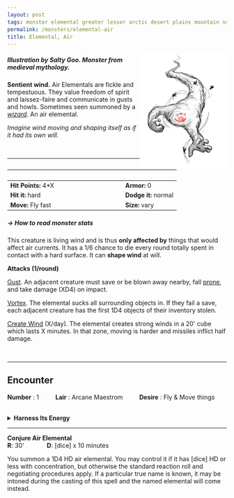 ```yaml
---
layout: post
tags: monster elemental greater lesser arctic desert plains mountain sea magical air astral
permalink: /monsters/elemental-air
title: Elemental, Air
---
```


<img align="right" width=200px  src="/images/0003_AirElemental.png"  style="border:0px solid black">

##### Illustration by Salty Goo. Monster from medieval mythology.

**Sentient wind.** Air Elementals are fickle and tempestuous. They value freedom of spirit and laissez-faire and communicate in gusts and howls. Sometimes seen summoned by a _[wizard](/monsters/wizard)_. An air elemental.

_Imagine wind moving and shaping itself as if it had its own will._

<br>

---

|  <span style="display: inline-block; width:250px"></span>  |  |
| -------- | --------|
| **Hit Points:** 4*X | **Armor:** 0 |
| **Hit it:** hard   | **Dodge it:** normal  |
| **Move:** Fly fast     |  **Size:** vary | 

##### <span class="tooltip" data-tooltip="Armor = damage reduction · · · Easy/Normal/Hard = roll above 10/15/20 to beat">→ How to read monster stats</span>

This creature is living wind and is thus **only affected by** things that would affect air currents. It has a 1/6 chance to die every round totally spent in contact with a hard surface. It can **shape wind**  at will.

**Attacks (1/round)**

<ins>Gust</ins>. An adjacent creature must save or be blown away nearby, fall [prone](/2020/11/09/base-rules/), and take damage (XD4) on impact.

<ins>Vortex</ins>. The elemental sucks all surrounding objects in. If they fail a save, each adjacent creature has the first 1D4 objects of their inventory stolen.

<ins>Create Wind</ins> (X/day). The elemental creates strong winds in a 20' cube which lasts X minutes. In that zone, moving is harder and missiles inflict half damage.

<br>

---

## Encounter

**Number** : 1 <span style="display: inline-block; width:30px"></span>
**Lair** : Arcane Maestrom <span style="display: inline-block; width:30px"></span>
**Desire** : Fly & Move things

<br>
<details markdown="1">
<summary style="font-weight: bold;">Harness Its Energy</summary>
If you have captured this elemental, you can spend the equivalent of 3 [bags of gold](/2024/06/26/currency/) in a magical laboratory between two adventures to bind it to your soul. If you do so, you ...

- You gain X [Doom Points](/list/spell-catastrophe) (roll for Catastrophe); 
- You gain 1 [Spell Die](/spells/) and learn the spell _Conjure Air Elemental_ (below);
- Roll a D6, you <span class="tooltip" data-tooltip="Permanent mutations take an inventory slot">mutate</span> in the following way :

1. Your weight is reduced by 80%.
1. The wind is forever against you.
1. You conduct electricity.
1. Your clothes are always bellowing.
1. You hover 1 cm above the ground.
1. You can change one word from a class ability you have or a spell you know to *Air*.

If you roll a Catastrophe, the elemental is released and hostile, and you lose the Spell Dice.
</details>

---

**Conjure Air Elemental** <br>
**R**: 30'  <span style="display: inline-block; width:30px"></span> **D**: [dice] x 10 minutes

You summon a 1D4 HD air elemental. You may control it if it has [dice] HD or less with concentration, but otherwise the standard reaction roll and negotiating procedures apply. If a particular true name is known, it may be intoned during the casting of this spell and the named elemental will come instead.

<script src="https://code.jquery.com/jquery-3.6.0.min.js"></script>
<script>
      $(document).ready(function() {
        function generateResult(buttonId, resultId, columnRangeStart, columnRangeEnd) {
          $(buttonId).click(function() {
            var searchValue = "0003"; // Change this to the actual value you need

            $.get("/CSV/Monster - Index.csv", function(data) {
              var rows = data.split("\n").slice(1);
              var matchingRows = rows.filter(function(row) {
                var columns = row.split(",");
                return columns[0] === searchValue;
              });

              var selectedRow = matchingRows[Math.floor(Math.random() * matchingRows.length)];
              var selectedCell = selectedRow.split(",")[Math.floor(Math.random() * (columnRangeEnd - columnRangeStart + 1)) + columnRangeStart];

              $(resultId).html(selectedCell); // Use .html() to insert HTML content
            });
          });
        }

        generateResult("#room-btn", "#RoomResult", 38, 43);
        generateResult("#generate-btn", "#RoamResult", 3, 8);
      });
    </script>
